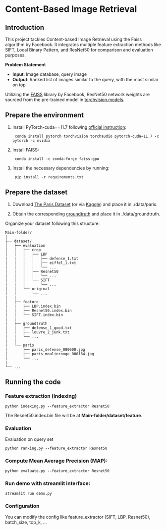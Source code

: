 # Content-Based Image Retrieval

## Introduction

This project tackles Content-based Image Retrieval using the Faiss algorithm by Facebook. It integrates multiple feature extraction methods like SIFT, Local Binary Pattern, and ResNet50 for comparison and evaluation purposes.

**Problem Statement**

  - **Input**: Image database, query image
  - **Output**: Ranked list of images similar to the query, with the most similar on top

Utilizing the [FAISS](https://github.com/facebookresearch/faiss.git) library by Facebook, ResNet50 network weights are sourced from the pre-trained model in [torchvision.models](https://pytorch.org/vision/stable/models.html).

## Prepare the environment

1. Install PyTorch-cuda==11.7 following [official instruction](https://pytorch.org/):

        conda install pytorch torchvision torchaudio pytorch-cuda=11.7 -c pytorch -c nvidia
        
2. Install FAISS:

        conda install -c conda-forge faiss-gpu
        
3. Install the necessary dependencies by running:

        pip install -r requirements.txt

## Prepare the dataset

1. Download [The Paris Dataset](https://www.robots.ox.ac.uk/~vgg/data/parisbuildings/) (or via [Kaggle](https://www.kaggle.com/datasets/skylord/oxbuildings?select=paris_2.tgz)) and place it in ./data/paris.

2. Obtain the corresponding [groundtruth](https://www.robots.ox.ac.uk/~vgg/data/parisbuildings/) and place it in ./data/groundtruth.

Organize your dataset following this structure:

```
Main-folder/
│
├── dataset/ 
│   ├── evaluation
|   |   ├── crop
|   |   |   ├── LBP
|   |   |   |   ├── defense_1.txt
|   |   |   |   ├── eiffel_1.txt
|   |   |   |   └── ...
|   |   |   ├── Resnet50
|   |   |   |   └── ...
|   |   |   └── SIFT
|   |   |       └── ...
|   |   └── original
|   |       └── ...
|   |
│   ├── feature
|   |   ├── LBP.index.bin
|   |   ├── Resnet50.index.bin
|   |   └── SIFT.index.bin
|   |   
|   ├── groundtruth
|   |   ├── defense_1_good.txt
|   |   ├── louvre_2_junk.txt
|   |   └── ...
|   |
|   └── paris
|       ├── paris_defense_000000.jpg
|       ├── paris_moulinrouge_000164.jpg
|       └── ...
|   
└── ...
```

## Running the code

### Feature extraction (Indexing)

    python indexing.py --feature_extractor Resnet50
    
The Resnet50.index.bin file will be at **Main-folder/dataset/feature**.

### Evaluation

Evaluation on query set

    python ranking.py --feature_extractor Resnet50
    
### Compute Mean Average Precision (MAP):

    python evaluate.py --feature_extractor Resnet50
    
### Run demo with streamlit interface:

    streamlit run demo.py
    
### Configuration 

You can modify the config like feature_extractor (SIFT, LBP, Resnet50), batch_size, top_k, ...
